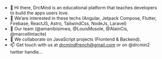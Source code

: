 - 👋 Hi there, DrcMind is an educational platform that teaches developers to build the apps users love.
- 👀 We’are interested in these techs (Angular, Jetpack Compose, Flutter, Firebase, ReactJS, Astro, TailwindCss, NodeJs, Laravel)
- 🌱 Our team (@amanibisimwa, @LouisMusole, @AlainCis, @marcellintacite)
- 💞️ We collaborate on JavaScript projects (Frontend & Backend).
- 📫 Get touch with us at drcmindfrench@gmail.com or on @drcmin2 twitter handle...
